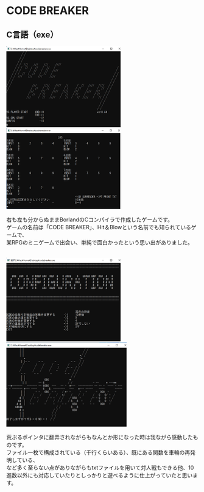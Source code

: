 # CODE BREAKER
## C言語（exe）
<img src="1.png" width="300">
<img src="2.png" width="300">

<br>

右も左も分からぬままBorlandのCコンパイラで作成したゲームです。<br>
ゲームの名前は「CODE BREAKER」、Hit＆Blowという名前でも知られているゲームで、<br>
某RPGのミニゲームで出会い、単純で面白かったという思い出がありました。


<br>

<img src="3.png" width="300">
<img src="4.png" width="316">

<br>

荒ぶるポインタに翻弄されながらもなんとか形になった時は我ながら感動したものです。<br>
ファイル一枚で構成されている（千行くらいある）、既にある関数を車輪の再発明している、<br>
など多く至らない点がありながらもtxtファイルを用いて対人戦もできる他、10進数以外にも対応していたりとしっかりと遊べるように仕上がっていたと思います。<br>
